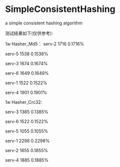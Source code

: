 # SimpleConsistentHashing
a simple consistent hashing algorithm

测试结果如下(仅供参考):

1w Hasher_Md5：
serv-2  1716    0.1716%

serv-5  1538    0.1538%

serv-3  1674    0.1674%

serv-6  1649    0.1649%

serv-1  1522    0.1522%

serv-4  1901    0.1901%

1w Hasher_Crc32:

serv-3  1385    0.1385%

serv-6  1522    0.1522%

serv-5  1055    0.1055%

serv-1  2298    0.2298%

serv-2  1855    0.1855%

serv-4  1885    0.1885%
